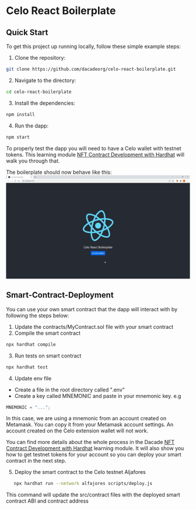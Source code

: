 # Celo React Boilerplate

## Quick Start

To get this project up running locally, follow these simple example steps:

1. Clone the repository:

```bash
git clone https://github.com/dacadeorg/celo-react-boilerplate.git
```

2. Navigate to the directory:

```bash
cd celo-react-boilerplate
```

3. Install the dependencies:

```bash
npm install
```

4. Run the dapp:

```bash
npm start
```

To properly test the dapp you will need to have a Celo wallet with testnet tokens.
This learning module [NFT Contract Development with Hardhat](https://hackmd.io/exuZTH2hTqKytn2vxgDmcg) will walk you through that.

The boilerplate should now behave like this:
![](https://raw.githubusercontent.com/dacadeorg/celo-development-201/main/content/gifs/boilerplate_demo.gif)

## Smart-Contract-Deployment

You can use your own smart contract that the dapp will interact with by following the steps below:

1. Update the contracts/MyContract.sol file with your smart contract
2. Compile the smart contract

```bash
npx hardhat compile
```

3. Run tests on smart contract

```bash
npx hardhat test
```

4. Update env file

- Create a file in the root directory called ".env"
- Create a key called MNEMONIC and paste in your mnemonic key. e.g

```js
MNEMONIC = "...";
```

In this case, we are using a mnemonic from an account created on Metamask. You can copy it from your Metamask account settings. An account created on the Celo extension wallet will not work.

You can find more details about the whole process in the Dacade [NFT Contract Development with Hardhat](https://hackmd.io/exuZTH2hTqKytn2vxgDmcg) learning module. It will also show you how to get testnet tokens for your account so you can deploy your smart contract in the next step.

5. Deploy the smart contract to the Celo testnet Aljafores

```sh
   npx hardhat run --network alfajores scripts/deploy.js
```

This command will update the src/contract files with the deployed smart contract ABI and contract address
